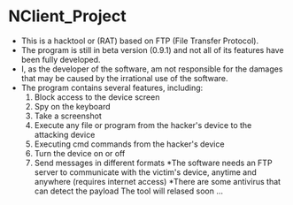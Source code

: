 # NClient_Project
- This is a hacktool or (RAT) based on FTP (File Transfer Protocol).
- The program is still in beta version (0.9.1) and not all of its features have been fully developed.
- I, as the developer of the software, am not responsible for the damages that may be caused by the irrational use of the software.
- The program contains several features, including:
  1. Block access to the device screen
  2. Spy on the keyboard
  3. Take a screenshot
  4. Execute any file or program from the hacker's device to the attacking device
  5. Executing cmd commands from the hacker's device
  6. Turn the device on or off
  7. Send messages in different formats
*The software needs an FTP server to communicate with the victim's device, anytime and anywhere (requires internet access)
*There are some antivirus that can detect the payload
The tool will relased soon ...
